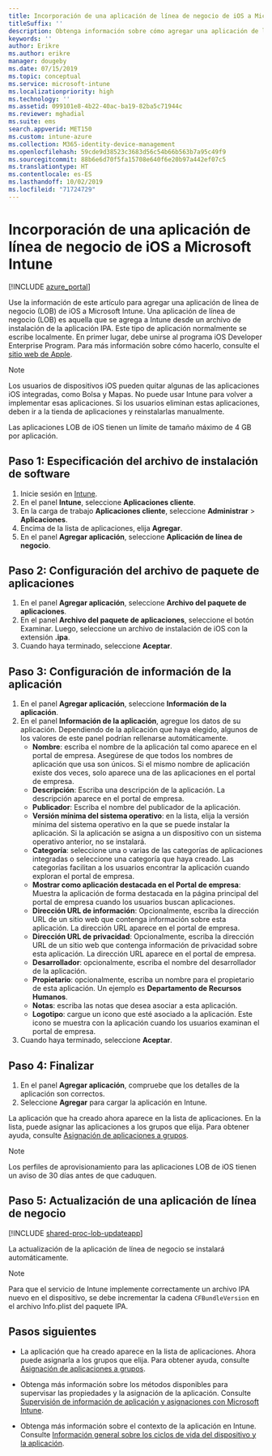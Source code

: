 ```yaml
---
title: Incorporación de una aplicación de línea de negocio de iOS a Microsoft Intune
titleSuffix: ''
description: Obtenga información sobre cómo agregar una aplicación de línea de negocio (LOB) de iOS a Microsoft Intune.
keywords: ''
author: Erikre
ms.author: erikre
manager: dougeby
ms.date: 07/15/2019
ms.topic: conceptual
ms.service: microsoft-intune
ms.localizationpriority: high
ms.technology: ''
ms.assetid: 099101e8-4b22-40ac-ba19-82ba5c71944c
ms.reviewer: mghadial
ms.suite: ems
search.appverid: MET150
ms.custom: intune-azure
ms.collection: M365-identity-device-management
ms.openlocfilehash: 59cde9d38523c3683d56c54b66b563b7a95c49f9
ms.sourcegitcommit: 88b6e6d70f5fa15708e640f6e20b97a442ef07c5
ms.translationtype: HT
ms.contentlocale: es-ES
ms.lasthandoff: 10/02/2019
ms.locfileid: "71724729"
---
```

# <a name="add-an-ios-line-of-business-app-to-microsoft-intune"></a>Incorporación de una aplicación de línea de negocio de iOS a Microsoft Intune

[!INCLUDE [azure_portal](../includes/azure_portal.md)]

Use la información de este artículo para agregar una aplicación de línea de negocio (LOB) de iOS a Microsoft Intune. Una aplicación de línea de negocio (LOB) es aquella que se agrega a Intune desde un archivo de instalación de la aplicación IPA. Este tipo de aplicación normalmente se escribe localmente. En primer lugar, debe unirse al programa iOS Developer Enterprise Program. Para más información sobre cómo hacerlo, consulte el [sitio web de Apple](https://developer.apple.com/programs/ios/enterprise/).

>[!NOTE]
>Los usuarios de dispositivos iOS pueden quitar algunas de las aplicaciones iOS integradas, como Bolsa y Mapas. No puede usar Intune para volver a implementar esas aplicaciones. Si los usuarios eliminan estas aplicaciones, deben ir a la tienda de aplicaciones y reinstalarlas manualmente.
>
>Las aplicaciones LOB de iOS tienen un límite de tamaño máximo de 4 GB por aplicación.

## <a name="step-1-specify-the-software-setup-file"></a>Paso 1: Especificación del archivo de instalación de software

1. Inicie sesión en [Intune](https://go.microsoft.com/fwlink/?linkid=2090973).
3. En el panel **Intune**, seleccione **Aplicaciones cliente**.
4. En la carga de trabajo **Aplicaciones cliente**, seleccione **Administrar** > **Aplicaciones**.
5. Encima de la lista de aplicaciones, elija **Agregar**.
6. En el panel **Agregar aplicación**, seleccione **Aplicación de línea de negocio**.

## <a name="step-2-configure-the-app-package-file"></a>Paso 2: Configuración del archivo de paquete de aplicaciones

1. En el panel **Agregar aplicación**, seleccione **Archivo del paquete de aplicaciones**.
2. En el panel **Archivo del paquete de aplicaciones**, seleccione el botón Examinar. Luego, seleccione un archivo de instalación de iOS con la extensión **.ipa**.
3. Cuando haya terminado, seleccione **Aceptar**.


## <a name="step-3-configure-app-information"></a>Paso 3: Configuración de información de la aplicación

1. En el panel **Agregar aplicación**, seleccione **Información de la aplicación**.
2. En el panel **Información de la aplicación**, agregue los datos de su aplicación. Dependiendo de la aplicación que haya elegido, algunos de los valores de este panel podrían rellenarse automáticamente.
    - **Nombre**: escriba el nombre de la aplicación tal como aparece en el portal de empresa. Asegúrese de que todos los nombres de aplicación que usa son únicos. Si el mismo nombre de aplicación existe dos veces, solo aparece una de las aplicaciones en el portal de empresa.
    - **Descripción**: Escriba una descripción de la aplicación. La descripción aparece en el portal de empresa.
    - **Publicador**: Escriba el nombre del publicador de la aplicación.
    - **Versión mínima del sistema operativo**: en la lista, elija la versión mínima del sistema operativo en la que se puede instalar la aplicación. Si la aplicación se asigna a un dispositivo con un sistema operativo anterior, no se instalará.
    - **Categoría**: seleccione una o varias de las categorías de aplicaciones integradas o seleccione una categoría que haya creado. Las categorías facilitan a los usuarios encontrar la aplicación cuando exploran el portal de empresa.
    - **Mostrar como aplicación destacada en el Portal de empresa**: Muestra la aplicación de forma destacada en la página principal del portal de empresa cuando los usuarios buscan aplicaciones.
    - **Dirección URL de información**: Opcionalmente, escriba la dirección URL de un sitio web que contenga información sobre esta aplicación. La dirección URL aparece en el portal de empresa.
    - **Dirección URL de privacidad**: Opcionalmente, escriba la dirección URL de un sitio web que contenga información de privacidad sobre esta aplicación. La dirección URL aparece en el portal de empresa.
    - **Desarrollador**: opcionalmente, escriba el nombre del desarrollador de la aplicación.
    - **Propietario**: opcionalmente, escriba un nombre para el propietario de esta aplicación. Un ejemplo es **Departamento de Recursos Humanos**.
    - **Notas**: escriba las notas que desea asociar a esta aplicación.
    - **Logotipo**: cargue un icono que esté asociado a la aplicación. Este icono se muestra con la aplicación cuando los usuarios examinan el portal de empresa.
3. Cuando haya terminado, seleccione **Aceptar**.

## <a name="step-4-finish-up"></a>Paso 4: Finalizar

1. En el panel **Agregar aplicación**, compruebe que los detalles de la aplicación son correctos.
2. Seleccione **Agregar** para cargar la aplicación en Intune.

La aplicación que ha creado ahora aparece en la lista de aplicaciones. En la lista, puede asignar las aplicaciones a los grupos que elija. Para obtener ayuda, consulte [Asignación de aplicaciones a grupos](apps-deploy.md).

> [!NOTE]
> Los perfiles de aprovisionamiento para las aplicaciones LOB de iOS tienen un aviso de 30 días antes de que caduquen.

## <a name="step-5-update-a-line-of-business-app"></a>Paso 5: Actualización de una aplicación de línea de negocio

[!INCLUDE [shared-proc-lob-updateapp](../includes/shared-proc-lob-updateapp.md)]

La actualización de la aplicación de línea de negocio se instalará automáticamente.

> [!NOTE]
> Para que el servicio de Intune implemente correctamente un archivo IPA nuevo en el dispositivo, se debe incrementar la cadena `CFBundleVersion` en el archivo Info.plist del paquete IPA.

## <a name="next-steps"></a>Pasos siguientes

- La aplicación que ha creado aparece en la lista de aplicaciones. Ahora puede asignarla a los grupos que elija. Para obtener ayuda, consulte [Asignación de aplicaciones a grupos](apps-deploy.md).

- Obtenga más información sobre los métodos disponibles para supervisar las propiedades y la asignación de la aplicación. Consulte [Supervisión de información de aplicación y asignaciones con Microsoft Intune](apps-monitor.md).

- Obtenga más información sobre el contexto de la aplicación en Intune. Consulte [Información general sobre los ciclos de vida del dispositivo y la aplicación](../fundamentals/device-lifecycle.md).
